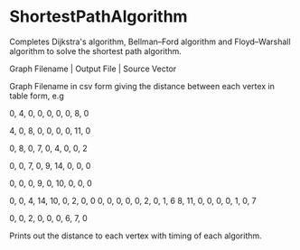 # ShortestPathAlgorithm

Completes Dijkstra's algorithm, Bellman–Ford algorithm and Floyd–Warshall algorithm  to solve the shortest path algorithm.

Graph Filename | Output File | Source Vector

Graph Filename in csv form giving the distance between each vertex in table form, e.g

0, 4, 0, 0, 0, 0, 0, 8, 0

4, 0, 8, 0, 0, 0, 0, 11, 0

0, 8, 0, 7, 0, 4, 0, 0, 2

0, 0, 7, 0, 9, 14, 0, 0, 0

0, 0, 0, 9, 0, 10, 0, 0, 0

0, 0, 4, 14, 10, 0, 2, 0, 0
0, 0, 0, 0, 0, 2, 0, 1, 6
8, 11, 0, 0, 0, 0, 1, 0, 7

0, 0, 2, 0, 0, 0, 6, 7, 0

Prints out the distance to each vertex with timing of each algorithm.
